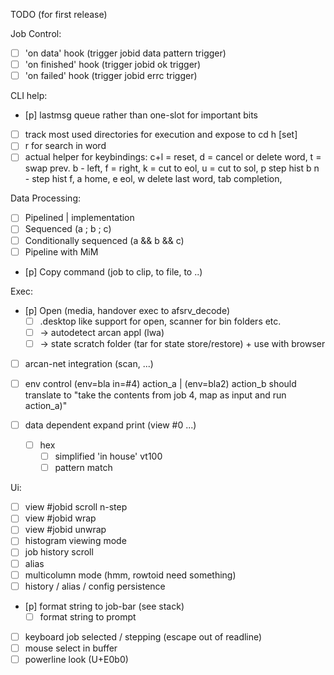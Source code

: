 TODO (for first release)

Job Control:
- [ ] 'on data' hook (trigger jobid data pattern trigger)
- [ ] 'on finished' hook (trigger jobid ok trigger)
- [ ] 'on failed' hook (trigger jobid errc trigger)

CLI help:
- [p] lastmsg queue rather than one-slot for important bits
- [ ] track most used directories for execution and expose to cd h [set]
- [ ] r for search in word
- [ ] actual helper for keybindings:
      c+l = reset, d = cancel or delete word, t = swap prev.
			b - left, f = right, k = cut to eol, u = cut to sol, p step hist b
			n - step hist f, a home, e eol, w delete last word, tab completion,

Data Processing:
- [ ] Pipelined  |   implementation
- [ ] Sequenced (a ; b ; c)
- [ ] Conditionally sequenced (a && b && c)
- [ ] Pipeline with MiM
- [p] Copy command (job to clip, to file, to ..)

Exec:
- [p] Open (media, handover exec to afsrv_decode)
  - [ ] .desktop like support for open, scanner for bin folders etc.
  - [ ] -> autodetect arcan appl (lwa)
  - [ ]   -> state scratch folder (tar for state store/restore) + use with browser
- [ ] arcan-net integration (scan, ...)
- [ ] env control (env=bla in=#4) action_a | (env=bla2) action_b
      should translate to "take the contents from job 4, map as input
			and run action_a)"

- [ ] data dependent expand print (view #0 ...)
    - [ ] hex
		- [ ] simplified 'in house' vt100
		- [ ] pattern match

Ui:
- [ ] view #jobid scroll n-step
- [ ] view #jobid wrap
- [ ] view #jobid unwrap
- [ ] histogram viewing mode
- [ ] job history scroll
- [ ] alias
- [ ] multicolumn mode (hmm, rowtoid need something)
- [ ] history / alias / config persistence

- [p] format string to job-bar (see stack)
  - [ ] format string to prompt

- [ ] keyboard job selected / stepping (escape out of readline)
- [ ] mouse select in buffer
- [ ] powerline look (U+E0b0)
